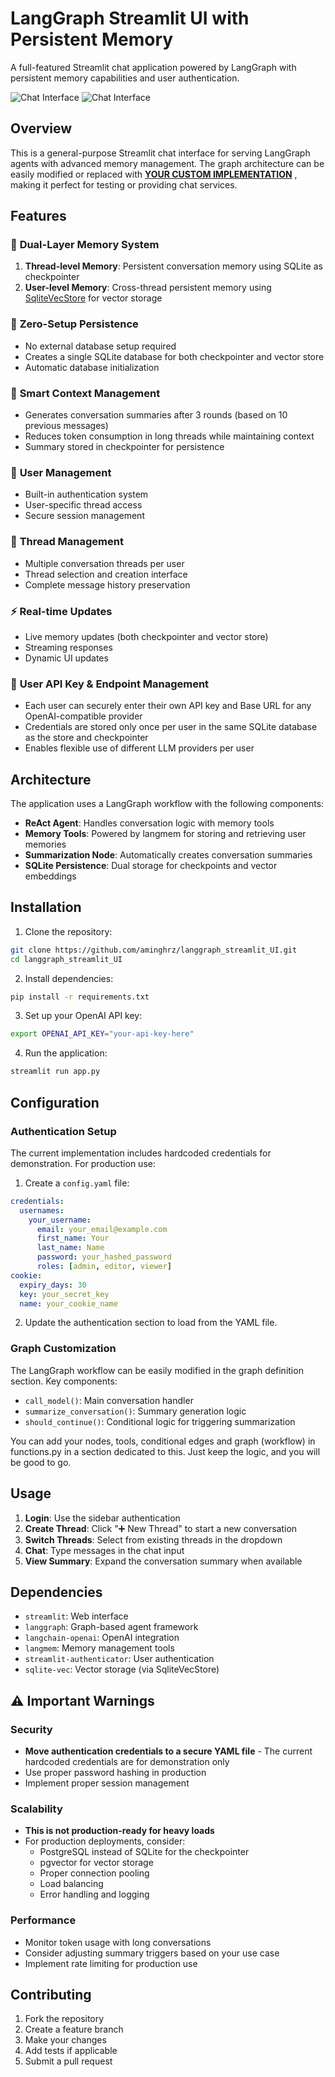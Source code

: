 # LangGraph Streamlit UI with Persistent Memory

A full-featured Streamlit chat application powered by LangGraph with persistent memory capabilities and user authentication.

![Chat Interface](/img/1.png)
![Chat Interface](/img/2.png)

## Overview

This is a general-purpose Streamlit chat interface for serving LangGraph agents with advanced memory management. The graph architecture can be easily modified or replaced with <b><u>YOUR CUSTOM IMPLEMENTATION</u></b> , making it perfect for testing or providing chat services.

## Features

### 🧠 **Dual-Layer Memory System**
1. **Thread-level Memory**: Persistent conversation memory using SQLite as checkpointer
2. **User-level Memory**: Cross-thread persistent memory using [SqliteVecStore](https://github.com/aminghrz/langmem-sqlite-vec) for vector storage

### 💾 **Zero-Setup Persistence**
- No external database setup required
- Creates a single SQLite database for both checkpointer and vector store
- Automatic database initialization

### 🔄 **Smart Context Management**
- Generates conversation summaries after 3 rounds (based on 10 previous messages)
- Reduces token consumption in long threads while maintaining context
- Summary stored in checkpointer for persistence

### 🔐 **User Management**
- Built-in authentication system
- User-specific thread access
- Secure session management

### 💬 **Thread Management**
- Multiple conversation threads per user
- Thread selection and creation interface
- Complete message history preservation

### ⚡ **Real-time Updates**
- Live memory updates (both checkpointer and vector store)
- Streaming responses
- Dynamic UI updates

### 🔑 **User API Key & Endpoint Management**
- Each user can securely enter their own API key and Base URL for any OpenAI-compatible provider
- Credentials are stored only once per user in the same SQLite database as the store and checkpointer
- Enables flexible use of different LLM providers per user


## Architecture

The application uses a LangGraph workflow with the following components:

- **ReAct Agent**: Handles conversation logic with memory tools
- **Memory Tools**: Powered by langmem for storing and retrieving user memories
- **Summarization Node**: Automatically creates conversation summaries
- **SQLite Persistence**: Dual storage for checkpoints and vector embeddings

## Installation

1. Clone the repository:
```bash
git clone https://github.com/aminghrz/langgraph_streamlit_UI.git
cd langgraph_streamlit_UI
```

2. Install dependencies:
```bash
pip install -r requirements.txt
```

3. Set up your OpenAI API key:
```bash
export OPENAI_API_KEY="your-api-key-here"
```

4. Run the application:
```bash
streamlit run app.py
```

## Configuration

### Authentication Setup
The current implementation includes hardcoded credentials for demonstration. For production use:

1. Create a `config.yaml` file:
```yaml
credentials:
  usernames:
    your_username:
      email: your_email@example.com
      first_name: Your
      last_name: Name
      password: your_hashed_password
      roles: [admin, editor, viewer]
cookie:
  expiry_days: 30
  key: your_secret_key
  name: your_cookie_name
```

2. Update the authentication section to load from the YAML file.

### Graph Customization
The LangGraph workflow can be easily modified in the graph definition section. Key components:

- `call_model()`: Main conversation handler
- `summarize_conversation()`: Summary generation logic
- `should_continue()`: Conditional logic for triggering summarization

You can add your nodes, tools, conditional edges and graph (workflow) in functions.py in a section dedicated to this.
Just keep the logic, and you will be good to go.

## Usage

1. **Login**: Use the sidebar authentication
2. **Create Thread**: Click "➕ New Thread" to start a new conversation
3. **Switch Threads**: Select from existing threads in the dropdown
4. **Chat**: Type messages in the chat input
5. **View Summary**: Expand the conversation summary when available

## Dependencies

- `streamlit`: Web interface
- `langgraph`: Graph-based agent framework
- `langchain-openai`: OpenAI integration
- `langmem`: Memory management tools
- `streamlit-authenticator`: User authentication
- `sqlite-vec`: Vector storage (via SqliteVecStore)

## ⚠️ Important Warnings

### Security
- **Move authentication credentials to a secure YAML file** - The current hardcoded credentials are for demonstration only
- Use proper password hashing in production
- Implement proper session management

### Scalability
- **This is not production-ready for heavy loads**
- For production deployments, consider:
  - PostgreSQL instead of SQLite for the checkpointer
  - pgvector for vector storage
  - Proper connection pooling
  - Load balancing
  - Error handling and logging

### Performance
- Monitor token usage with long conversations
- Consider adjusting summary triggers based on your use case
- Implement rate limiting for production use

## Contributing

1. Fork the repository
2. Create a feature branch
3. Make your changes
4. Add tests if applicable
5. Submit a pull request
